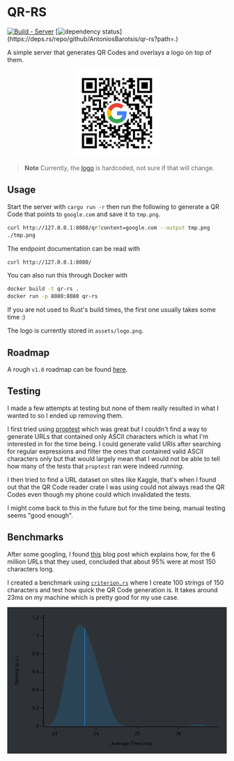 # QR-RS

[![Build - Server](https://github.com/AntoniosBarotsis/qr-rs/actions/workflows/ci-server.yml/badge.svg)](https://github.com/AntoniosBarotsis/qr-rs/actions/workflows/ci-server.yml)
[![dependency status](https://deps.rs/repo/github/AntoniosBarotsis/qr-rs/status.svg?path=.)](https://deps.rs/repo/github/AntoniosBarotsis/qr-rs?path=.)
<!-- [![Docker Image](https://img.shields.io/badge/Docker-Images-0092e6?logo=docker)](https://hub.docker.com/r/antoniosbarotsis/qr-rs) -->

A simple server that generates QR Codes and overlays a logo on top of them.

<p align="center">
  <img src="lib/assets/example.png" alt="Example" width="200">
</p>

> **Note** Currently, the [logo](./lib/assets/logo.png) is hardcoded, not sure if that will change.

## Usage

Start the server with `cargo run -r` then run the following to generate a QR Code that points to
`google.com` and save it to `tmp.png`. 

```sh
curl http://127.0.0.1:8080/qr?content=google.com --output tmp.png
./tmp.png
```

The endpoint documentation can be read with

```sh
curl http://127.0.0.1:8080/
```

You can also run this through Docker with

```sh
docker build -t qr-rs .
docker run -p 8080:8080 qr-rs
```

If you are not used to Rust's build times, the first one usually takes some time :)

The logo is currently stored in `assets/logo.png`.

## Roadmap

A rough `v1.0` roadmap can be found [here](https://github.com/AntoniosBarotsis/qr-rs/issues/3).

## Testing

I made a few attempts at testing but none of them really resulted in what I wanted to so I ended up
removing them.

I first tried using [proptest](https://github.com/proptest-rs/proptest) which was great but I
couldn't find a way to generate URLs that contained only ASCII characters which is what I'm
interested in for the time being. I could generate valid URIs after searching for regular
expressions and filter the ones that contained valid ASCII characters only but that would largely
mean that I would not be able to tell how many of the tests that `proptest` ran were indeed 
*running*.

I then tried to find a URL dataset on sites like Kaggle, that's when I found out that the QR Code
reader crate I was using could not always read the QR Codes even though my phone could which
invalidated the tests.

I might come back to this in the future but for the time being, manual testing seems "good enough".

## Benchmarks

After some googling, I found [this](http://www.supermind.org/blog/740/average-length-of-a-url-part-2)
blog post which explains how, for the 6 million URLs that they used, concluded that about 95% were
at most 150 characters long.

I created a benchmark using [`criterion.rs`](https://github.com/bheisler/criterion.rs) where I
create 100 strings of 150 characters and test how quick the QR Code generation is. It takes around
23ms on my machine which is pretty good for my use case.

<p align="center">
  <img src="lib/assets/plot.svg" alt="Benchmark" width="600">
</p>
